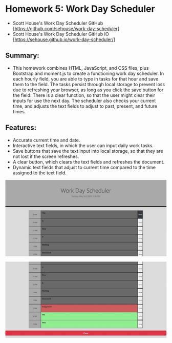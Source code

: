 # Homework 5: Work Day Scheduler

- Scott House's Work Day Scheduler GitHub [https://github.com/sehouse/work-day-scheduler]
- Scott House's Work Day Scheduler GitHub IO [https://sehouse.github.io/work-day-scheduler/]

## Summary:

- This homework combines HTML, JavaScript, and CSS files, plus Bootstrap and moment.js to create a functioning work day scheduler. In each hourly field, you are able to type in tasks for that hour and save them to the field. The tasks persist through local storage to prevent loss due to refreshing your browser, as long as you click the save button for the field. There is a clear function, so that the user might clear their inputs for use the next day. The scheduler also checks your current time, and adjusts the text fields to adjust to past, present, and future times.

## Features:

- Accurate current time and date.
- Interactive text fields, in which the user can input daily work tasks.
- Save buttons that save the text input into local storage, so that they are not lost if the screen refreshes.
- A clear button, which clears the text fields and refreshes the document.
- Dynamic text fields that adjust to current time compared to the time assigned to the text field.

<img src="https://github.com/sehouse/work-day-scheduler/blob/master/assets/scott-house-work-day-scheduler-top.jpg?raw=true"
     alt="Scott House Work Day Scheduler Top"
     style="float: center" />

<img src="https://github.com/sehouse/work-day-scheduler/blob/master/assets/scott-house-work-day-scheduler-bottom.jpg?raw=true"
     alt="Scott House Work Day Scheduler Bottom"
     style="float: center" />

